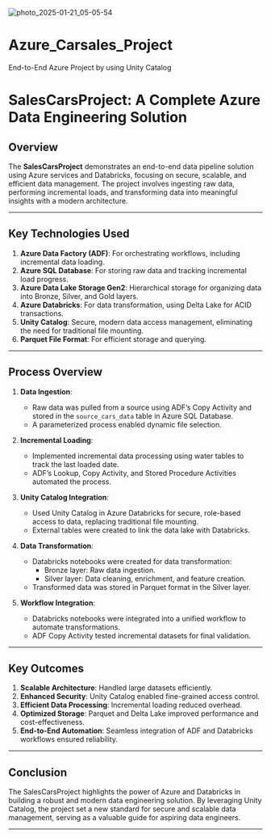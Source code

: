 
![photo_2025-01-21_05-05-54](https://github.com/user-attachments/assets/df4b0635-c2d1-4437-a132-f3b2f6074a61)

# Azure_Carsales_Project
End-to-End Azure Project by using Unity Catalog
# **SalesCarsProject: A Complete Azure Data Engineering Solution**

## **Overview**
The **SalesCarsProject** demonstrates an end-to-end data pipeline solution using Azure services and Databricks, focusing on secure, scalable, and efficient data management. The project involves ingesting raw data, performing incremental loads, and transforming data into meaningful insights with a modern architecture.

---

## **Key Technologies Used**
1. **Azure Data Factory (ADF)**: For orchestrating workflows, including incremental data loading.
2. **Azure SQL Database**: For storing raw data and tracking incremental load progress.
3. **Azure Data Lake Storage Gen2**: Hierarchical storage for organizing data into Bronze, Silver, and Gold layers.
4. **Azure Databricks**: For data transformation, using Delta Lake for ACID transactions.
5. **Unity Catalog**: Secure, modern data access management, eliminating the need for traditional file mounting.
6. **Parquet File Format**: For efficient storage and querying.

---

## **Process Overview**
1. **Data Ingestion**:
   - Raw data was pulled from a source using ADF’s Copy Activity and stored in the `source_cars_data` table in Azure SQL Database.
   - A parameterized process enabled dynamic file selection.

2. **Incremental Loading**:
   - Implemented incremental data processing using water tables to track the last loaded date.
   - ADF’s Lookup, Copy Activity, and Stored Procedure Activities automated the process.

3. **Unity Catalog Integration**:
   - Used Unity Catalog in Azure Databricks for secure, role-based access to data, replacing traditional file mounting.
   - External tables were created to link the data lake with Databricks.

4. **Data Transformation**:
   - Databricks notebooks were created for data transformation:
     - Bronze layer: Raw data ingestion.
     - Silver layer: Data cleaning, enrichment, and feature creation.
   - Transformed data was stored in Parquet format in the Silver layer.

5. **Workflow Integration**:
   - Databricks notebooks were integrated into a unified workflow to automate transformations.
   - ADF Copy Activity tested incremental datasets for final validation.

---

## **Key Outcomes**
1. **Scalable Architecture**: Handled large datasets efficiently.
2. **Enhanced Security**: Unity Catalog enabled fine-grained access control.
3. **Efficient Data Processing**: Incremental loading reduced overhead.
4. **Optimized Storage**: Parquet and Delta Lake improved performance and cost-effectiveness.
5. **End-to-End Automation**: Seamless integration of ADF and Databricks workflows ensured reliability.

---

## **Conclusion**
The SalesCarsProject highlights the power of Azure and Databricks in building a robust and modern data engineering solution. By leveraging Unity Catalog, the project set a new standard for secure and scalable data management, serving as a valuable guide for aspiring data engineers.

---


